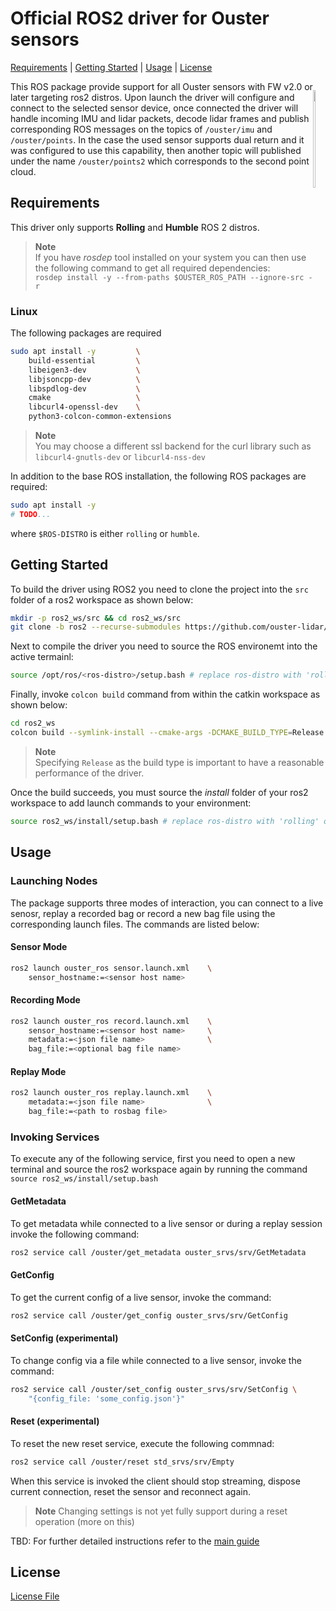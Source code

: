 # Official ROS2 driver for Ouster sensors

[Requirements](#requirements) | [Getting Started](#getting-started) | [Usage](#usage) | [License](#license)


<p style="float: right;"><img width="20%" src="docs/images/logo.png" /></p>

This ROS package provide support for all Ouster sensors with FW v2.0 or later targeting ros2 distros.
Upon launch the driver will configure and connect to the selected sensor device, once connected the 
driver will handle incoming IMU and lidar packets, decode lidar frames and publish corresponding ROS
messages on the topics of `/ouster/imu` and `/ouster/points`. In the case the used sensor supports
dual return and it was configured to use this capability, then another topic will published under the
name `/ouster/points2` which corresponds to the second point cloud.

## Requirements
This driver only supports **Rolling** and **Humble** ROS 2 distros.

> **Note**  
> If you have _rosdep_ tool installed on your system you can then use the following command to get all
    required dependencies:  
    ```
    rosdep install -y --from-paths $OUSTER_ROS_PATH --ignore-src -r
    ```

### Linux

The following packages are required
```bash
sudo apt install -y         \
    build-essential         \
    libeigen3-dev           \
    libjsoncpp-dev          \
    libspdlog-dev           \
    cmake                   \
    libcurl4-openssl-dev    \
    python3-colcon-common-extensions
```
> **Note**  
> You may choose a different ssl backend for the curl library such as `libcurl4-gnutls-dev`
  or `libcurl4-nss-dev`


In addition to the base ROS installation, the following ROS packages are required:
```bash
sudo apt install -y 
# TODO...
```

where `$ROS-DISTRO` is either ``rolling`` or ``humble``.


## Getting Started
To build the driver using ROS2 you need to clone the project into the `src` folder of a ros2
workspace as shown below:

```bash
mkdir -p ros2_ws/src && cd ros2_ws/src
git clone -b ros2 --recurse-submodules https://github.com/ouster-lidar/ouster-ros.git
```

Next to compile the driver you need to source the ROS environemt into the active termainl:
```bash
source /opt/ros/<ros-distro>/setup.bash # replace ros-distro with 'rolling' or 'humble'
```

Finally, invoke `colcon build` command from within the catkin workspace as shown below:
```bash
cd ros2_ws
colcon build --symlink-install --cmake-args -DCMAKE_BUILD_TYPE=Release
```
> **Note**  
> Specifying `Release` as the build type is important to have a reasonable performance of the driver.

Once the build succeeds, you must source the _install_ folder of your ros2 workspace to add launch
commands to your environment:
```bash
source ros2_ws/install/setup.bash # replace ros-distro with 'rolling' or 'humble'
```

## Usage

### Launching Nodes
The package supports three modes of interaction, you can connect to a live senosr, replay a recorded
bag or record a new bag file using the corresponding launch files. The commands are listed below:

#### Sensor Mode
```bash
ros2 launch ouster_ros sensor.launch.xml    \
    sensor_hostname:=<sensor host name>
```

#### Recording Mode
```bash
ros2 launch ouster_ros record.launch.xml    \
    sensor_hostname:=<sensor host name>     \
    metadata:=<json file name>              \
    bag_file:=<optional bag file name>
```

#### Replay Mode
```bash
ros2 launch ouster_ros replay.launch.xml    \
    metadata:=<json file name>              \
    bag_file:=<path to rosbag file>
```

### Invoking Services
To execute any of the following service, first you need to open a new terminal
and source the ros2 workspace again by running the command
`source ros2_ws/install/setup.bash` 
#### GetMetadata
To get metadata while connected to a live sensor or during a replay session invoke
the following command:
```bash
ros2 service call /ouster/get_metadata ouster_srvs/srv/GetMetadata
```

#### GetConfig
To get the current config of a live sensor, invoke the command:
```bash
ros2 service call /ouster/get_config ouster_srvs/srv/GetConfig
```

#### SetConfig (experimental)
To change config via a file while connected to a live sensor, invoke the command:
```bash
ros2 service call /ouster/set_config ouster_srvs/srv/SetConfig \
    "{config_file: 'some_config.json'}"
```

#### Reset (experimental)
To reset the new reset service, execute the following commnad:
```bash
ros2 service call /ouster/reset std_srvs/srv/Empty
```
When this service is invoked the client should stop streaming, dispose current
connection, reset the sensor and reconnect again. 

> **Note**
> Changing settings is not yet fully support during a reset operation (more on this)

TBD: For further detailed instructions refer to the [main guide](./docs/index.rst)


## License
[License File](./LICENSE)
